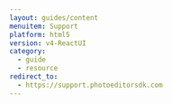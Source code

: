 ```yaml
---
layout: guides/content
menuitem: Support
platform: html5
version: v4-ReactUI
category:
  - guide
  - resource
redirect_to:
  - https://support.photoeditorsdk.com
---
```

